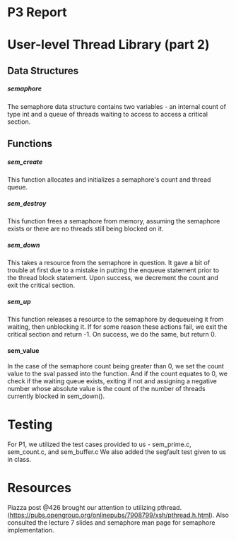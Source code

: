 # P3 Report

# User-level Thread Library (part 2)

## Data Structures

##### semaphore
The semaphore data structure contains two variables - an internal count of 
type int and a queue of threads waiting to access to access a critical section.

## Functions

##### sem_create
This function allocates and initializes a semaphore's count and thread queue.

##### sem_destroy
This function frees a semaphore from memory, assuming the semaphore exists or 
there are no threads still being blocked on it.

##### sem_down
This takes a resource from the semaphore in question.  It gave a bit of trouble
at first due to a mistake in putting the enqueue statement prior to 
the thread block statement. Upon success, we decrement the count and exit
the critical section.

##### sem_up
This function releases a resource to the semaphore by dequeueing it from
waiting, then unblocking it.  If for some reason these actions fail, we exit
the critical section and return -1. On success, we do the same, but return 0.

#### sem_value
In the case of the semaphore count being greater than 0, we set the count 
value to the sval passed into the function.  And if the count equates to 0, we
check if the waiting queue exists, exiting if not and assigning a negative number
whose absolute value is the count of the number of threads currently blocked 
in sem_down().

# Testing
For P1, we utilized the test cases provided to us - sem_prime.c, sem_count.c,
and sem_buffer.c We also added the segfault test given to us in class.  

# Resources
Piazza post @426 brought our attention to utilizing pthread. 
(https://pubs.opengroup.org/onlinepubs/7908799/xsh/pthread.h.html). Also
consulted the lecture 7 slides and semaphore man page for semaphore 
implementation. 
 
